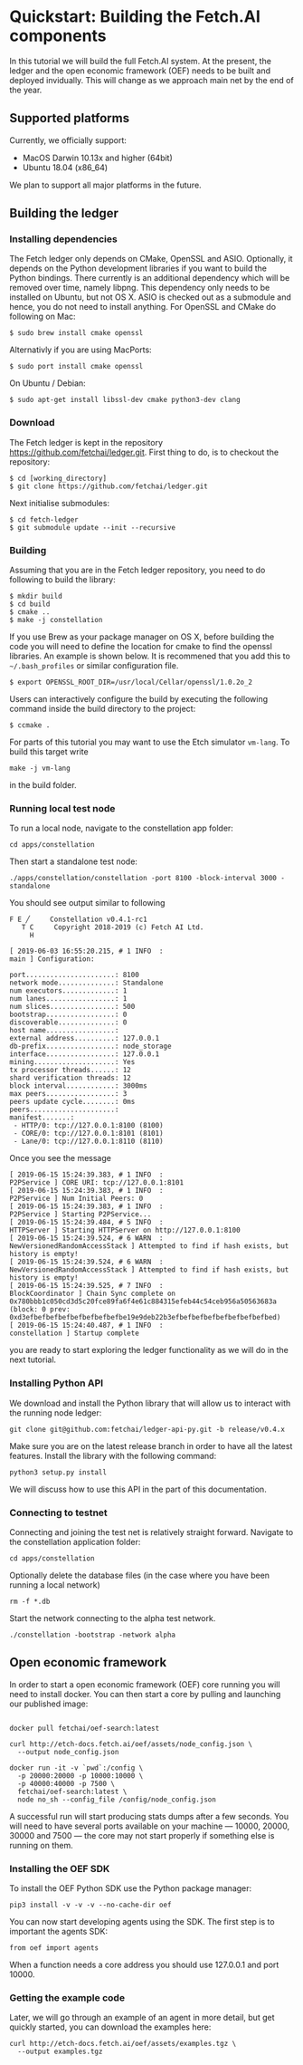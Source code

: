 # Quickstart: Building the Fetch.AI components

In this tutorial we will build the full Fetch.AI system. At the present, the ledger and the open economic framework (OEF) needs to be built and deployed invidually. This will change as we approach main net by the end of the year.


## Supported platforms
Currently, we officially support:

- MacOS Darwin 10.13x and higher (64bit)
- Ubuntu 18.04 (x86_64)

We plan to support all major platforms in the future. 

## Building the ledger


### Installing dependencies
The Fetch ledger only depends on CMake, OpenSSL and ASIO. Optionally, it depends on the Python development libraries if you want to build the Python bindings. There currently is an additional dependency which will be removed over time, namely libpng. This dependency only needs to be installed on Ubuntu, but not OS X. ASIO is checked out as a submodule and hence, you do not need to install anything. For OpenSSL and CMake do following on Mac:
```
$ sudo brew install cmake openssl
```
Alternativly if you are using MacPorts:
```
$ sudo port install cmake openssl
```
On Ubuntu / Debian:
```
$ sudo apt-get install libssl-dev cmake python3-dev clang
```

### Download
The Fetch ledger is kept in the repository https://github.com/fetchai/ledger.git. First thing to do, is to checkout the repository:
```
$ cd [working_directory]
$ git clone https://github.com/fetchai/ledger.git
```
Next initialise submodules:
```
$ cd fetch-ledger
$ git submodule update --init --recursive
```

### Building
Assuming that you are in the Fetch ledger repository, you need to do following to build the library:
```
$ mkdir build
$ cd build
$ cmake ..
$ make -j constellation
```
If you use Brew as your package manager on OS X, before building the code you will need to define the location for cmake to find the openssl libraries. An example is shown below. It is recommened that you add this to `~/.bash_profiles` or similar configuration file.
```
$ export OPENSSL_ROOT_DIR=/usr/local/Cellar/openssl/1.0.2o_2
```
Users can interactively configure the build by executing the following command inside the build directory to the project:
```
$ ccmake .
```
For parts of this tutorial you may want to use the Etch simulator `vm-lang`. To build this target write
```
make -j vm-lang
```
in the build folder.

### Running local test node
To run a local node, navigate to the constellation app folder:
```
cd apps/constellation
```
Then start a standalone test node:
```
./apps/constellation/constellation -port 8100 -block-interval 3000 -standalone
```
You should see output similar to following
```
F E ╱     Constellation v0.4.1-rc1
   T C     Copyright 2018-2019 (c) Fetch AI Ltd.
     H

[ 2019-06-03 16:55:20.215, # 1 INFO  :                                main ] Configuration:

port......................: 8100
network mode..............: Standalone
num executors.............: 1
num lanes.................: 1
num slices................: 500
bootstrap.................: 0
discoverable..............: 0
host name.................:
external address..........: 127.0.0.1
db-prefix.................: node_storage
interface.................: 127.0.0.1
mining....................: Yes
tx processor threads......: 12
shard verification threads: 12
block interval............: 3000ms
max peers.................: 3
peers update cycle........: 0ms
peers.....................:
manifest.......:
 - HTTP/0: tcp://127.0.0.1:8100 (8100)
 - CORE/0: tcp://127.0.0.1:8101 (8101)
 - Lane/0: tcp://127.0.0.1:8110 (8110)
```
Once you see the message
```
[ 2019-06-15 15:24:39.383, # 1 INFO  :                          P2PService ] CORE URI: tcp://127.0.0.1:8101
[ 2019-06-15 15:24:39.383, # 1 INFO  :                          P2PService ] Num Initial Peers: 0
[ 2019-06-15 15:24:39.383, # 1 INFO  :                          P2PService ] Starting P2PService...
[ 2019-06-15 15:24:39.484, # 5 INFO  :                          HTTPServer ] Starting HTTPServer on http://127.0.0.1:8100
[ 2019-06-15 15:24:39.524, # 6 WARN  :       NewVersionedRandomAccessStack ] Attempted to find if hash exists, but history is empty!
[ 2019-06-15 15:24:39.524, # 6 WARN  :       NewVersionedRandomAccessStack ] Attempted to find if hash exists, but history is empty!
[ 2019-06-15 15:24:39.525, # 7 INFO  :                    BlockCoordinator ] Chain Sync complete on 0x780bbb1c050cd3d5c20fce89fa6f4e61c884315efeb44c54ceb956a50563683a (block: 0 prev: 0xd3efbefbefbefbefbefbefbefbe19e9deb22b3efbefbefbefbefbefbefbefbed)
[ 2019-06-15 15:24:40.487, # 1 INFO  :                       constellation ] Startup complete
```
you are ready to start exploring the ledger functionality as we will do in the next tutorial.

### Installing Python API
We download and install the Python library that will allow us to interact with the running node ledger:
```
git clone git@github.com:fetchai/ledger-api-py.git -b release/v0.4.x
```
Make sure you are on the latest release branch in order to have all the latest features. Install the library with the following command:
```
python3 setup.py install
```
We will discuss how to use this API in the part of this documentation.

### Connecting to testnet
Connecting and joining the test net is relatively straight forward. Navigate to the constellation application folder:
```
cd apps/constellation
```
Optionally delete the database files (in the case where you have been running a local network)
```
rm -f *.db
```
Start the network connecting to the alpha test network.
```
./constellation -bootstrap -network alpha
```

## Open economic framework
In order to start a open economic framework (OEF) core running you will need to install docker. You can then start a core by pulling and launching our published image:
```

docker pull fetchai/oef-search:latest

curl http://etch-docs.fetch.ai/oef/assets/node_config.json \
  --output node_config.json

docker run -it -v `pwd`:/config \
  -p 20000:20000 -p 10000:10000 \
  -p 40000:40000 -p 7500 \
  fetchai/oef-search:latest \
  node no_sh --config_file /config/node_config.json
```

A successful run will start producing stats dumps after a few seconds. You will need to have several ports available on your machine — 10000, 20000, 30000 and 7500 — the core may not start properly if something else is running on them.

### Installing the OEF SDK
To install the OEF Python SDK use the Python package manager:
```
pip3 install -v -v -v --no-cache-dir oef
```
You can now start developing agents using the SDK. The first step is to important the agents SDK:
```
from oef import agents
```
When a function needs a core address you should use 127.0.0.1 and port 10000.

### Getting the example code
Later, we will go through an example of an agent in more detail, but get quickly started, you can download the examples here:
```
curl http://etch-docs.fetch.ai/oef/assets/examples.tgz \
  --output examples.tgz
```
